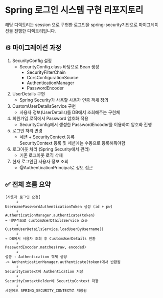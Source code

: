 # Spring 로그인 시스템 구현 리포지토리

해당 디렉토리는 session 으로 구현한 로그인을 spring-security기반으로 마이그레이션을 진행한 디렉토리입니다.


## ⚙️ 마이그레이션 과정

1. SecurityConfig 설정
   - SecurityConfig.class 바탕으로 Bean 생성
     - SecurityFilterChain
     - CorsConfigurationSource
     - AuthenticationManager
     - PasswordEncoder
2. UserDetails 구현
   - Spring Security가 사용할 사용자 인증 객체 정의
3. CustomUserDetailsService 구현
   - 사용자 정보(UserDetails)를 DB에서 조회해주는 구현체
4. 회원가입 로직에서 Password 암호화 적용
   - SecurityConfig에서 생성한 PasswordEncoder를 이용하여 암호화 진행
5. 로그인 처리 변경
   - 세션 + SecurityContext 등록  
     SecurityContext 등록 및 세션에는 수동으로 등록해줘야함
6. 로그아웃 처리 (Spring Security에서 관리)
   - 기존 로그아웃 로직 삭제
7. 현재 로그인된 사용자 정보 조회
   - @AuthenticationPrincipal로 정보 접근

## ✅ 전체 흐름 요약
```
[사용자 로그인 요청]
     ↓
UsernamePasswordAuthenticationToken 생성 (id + pw)
     ↓
AuthenticationManager.authenticate(token)
→ 내부적으로 customUserDtailsService 호출
     ↓
CustomUserDetailsService.loadUserByUsername()
     ↓
→ DB에서 사용자 조회 후 CustomUserDetails 반환
     ↓
PasswordEncoder.matches(raw, encoded)
     ↓
성공 → Authentication 객체 생성
-> AuthenticationManager.authenticate(token)에서 반환됨
     ↓
SecurityContext에 Authentication 저장
     ↓
SecurityContextHolder에 SecurityContext 저장
     ↓
세션에도 SPRING_SECURITY_CONTEXT로 저장됨
```
